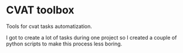 # CVAT toolbox

Tools for cvat tasks automatization. 

I got to create a lot of tasks during one project so I created a couple of 
python scripts to make this process less boring. 
